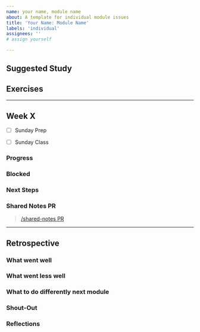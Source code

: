 ```yaml
---
name: your name, module name
about: A template for individual module issues
title: 'Your Name: Module Name'
labels: 'individual'
assignees: ''
# assign yourself

---
```


## Suggested Study
<!-- create a checklist from the module repo README -->

## Exercises
<!-- create a checklist from the module repo README
  link to your exercise rerpo forks -->

---

<!-- copy this section, once for each week -->
## Week X

<!-- confirm that you prepared for Sunday -->
- [ ] Sunday Prep
<!-- confirm that you have understood the Sunday lesson -->
- [ ] Sunday Class

<!-- the next 4 headers are for Wednesday Check-In -->
### Progress

### Blocked

### Next Steps

### Shared Notes PR

<!-- Contribute to the /shared-notes/module-name directory of you class repo
  - A helpful link, diagram, image, or screen recording
  - An important code snippet or example .js file
  - A paragraph, or a new markdown file
  - You might add something new, or contribute to something that's already there
  - ... anything you found helpful this week -->

<!-- link to this week's PR and briefly describe what you contributed and why -->
> [/shared-notes PR]()


---

## Retrospective
<!-- fill this out at the end of the module -->

### What went well

### What went less well

### What to do differently next module

### Shout-Out

### Reflections
